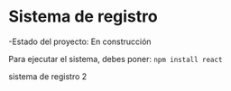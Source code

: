 <h1>Sistema de registro</h1>

-Estado del proyecto: En construcción

Para ejecutar el sistema, debes poner:
```npm install react```

sistema de registro 2
